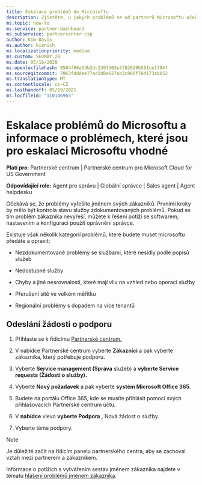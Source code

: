 ```yaml
---
title: Eskalace problémů do Microsoftu
description: Zjistěte, u jakých problémů se od partnerů Microsoftu očekává, že se vyřeší pro své zákazníky a které problémy budou muset eskalovat do Microsoftu.
ms.topic: how-to
ms.service: partner-dashboard
ms.subservice: partnercenter-csp
author: Kim-Davis
ms.author: kimnich
ms.localizationpriority: medium
ms.custom: SEOMAY.20
ms.date: 05/18/2020
ms.openlocfilehash: 9504f66a53b2dc2303303e3f82020b591ce1f94f
ms.sourcegitcommit: 7063fdddee77ad2d8e627ab3c806f76d173ab652
ms.translationtype: MT
ms.contentlocale: cs-CZ
ms.lasthandoff: 05/19/2021
ms.locfileid: "110146965"
---
```

# <a name="escalate-problems-to-microsoft-and-learn-which-issues-are-more-suited-to-microsoft-escalation"></a>Eskalace problémů do Microsoftu a informace o problémech, které jsou pro eskalaci Microsoftu vhodné  

**Platí pro**: Partnerské centrum | Partnerské centrum pro Microsoft Cloud for US Government

**Odpovídající role:** Agent pro správu | Globální správce | Sales agent | Agent helpdesku

Očekává se, že problémy vyřešíte jménem svých zákazníků. Prvními kroky by mělo být kontrola stavu služby zdokumentovaných problémů. [](check-service-health.md) Pokud se tím problém zákazníka nevyřeší, můžete k řešení potíží se softwarem, nastavením a konfigurací použít oprávnění správce.

Existuje však několik kategorií problémů, které budete muset microsoftu předáte a opravit:

- Nezdokumentované problémy se službami, které nesídly podle popisů služeb

- Nedostupné služby

- Chyby a jiné nesrovnalosti, které mají vliv na vzhled nebo operaci služby

- Přerušení sítě ve velkém měřítku

- Regionální problémy s dopadem na více tenantů

## <a name="submit-a-support-request"></a>Odeslání žádosti o podporu

1. Přihlaste se k řídicímu [Partnerské centrum.](https://partner.microsoft.com/dashboard)

2. V nabídce Partnerské centrum vyberte **Zákazníci** a pak vyberte zákazníka, který potřebuje podporu.

3. Vyberte **Service management (Správa** služeb) a **vyberte Service requests (Žádosti o služby).**

4. Vyberte **Nový požadavek** a pak vyberte **systém Microsoft Office 365.**

5. Budete na portálu Office 365, kde se musíte přihlásit pomocí svých přihlašovacích Partnerské centrum účtu.

6. V **nabídce** vlevo **vyberte Podpora ,** Nová žádost o služby.

7. Vyberte téma podpory.

>[!NOTE]
>Je důležité začít na řídicím panelu partnerského centra, aby se zachoval vztah mezi partnerem a zákazníkem. 

Informace o potížích s vytvářením sestav jménem zákazníka najdete v tématu [hlášení problémů jménem zákazníka](report-problems-on-behalf-of-a-customer.md).

